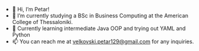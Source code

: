 - 👋 Hi, I’m Petar!
- 👀 I’m currently studying a BSc in Business Computing at the American College of Thessaloniki.
- 🌱 Currently learning intermediate Java OOP and trying out YAML and Python
- 📫 You can reach me at velkovski.petar129@gmail.com for any inquiries.

<!---
vxlkovskiP/vxlkovskiP is a ✨ special ✨ repository because its `README.md` (this file) appears on your GitHub profile.
You can click the Preview link to take a look at your changes.
--->
